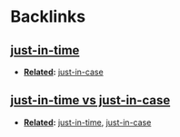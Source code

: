 
# Backlinks
## [just-in-time](<just-in-time.md>)
- **[Related](<Related.md>):** [just-in-case](<just-in-case.md>)

## [just-in-time vs just-in-case](<just-in-time vs just-in-case.md>)
- **[Related](<Related.md>):** [just-in-time](<just-in-time.md>), [just-in-case](<just-in-case.md>)

